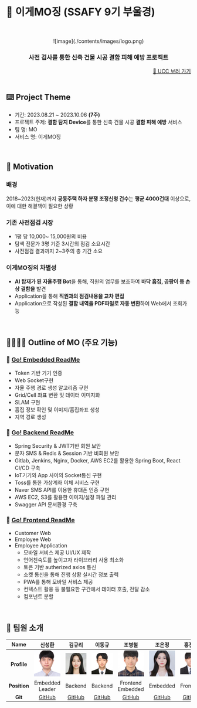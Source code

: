 # 🏰 이게MO징 (SSAFY 9기 부울경)

<br/>

<div align=center>
<br/>
  ![image](./contents/images/logo.png)
</div>

<div align="center">
  <h3>사전 검사를 통한 신축 건물 시공 결함 피해 예방 프로젝트 </h3>
</div>

<div align="right"><a href="https://youtu.be/FYSZos7apbQ">🎥 UCC 보러 가기</a></div>
<br/>

## ⌨️ Project Theme

- 기간: 2023.08.21 ~ 2023.10.06 **(7주)**
- 프로젝트 주제: **결함 탐지 Device**를 통한 신축 건물 시공 **결함 피해 예방** 서비스
- 팀 명: MO
- 서비스 명: 이게MO징

<br/>

## 🎯 Motivation

### 배경

2018~2023(현재)까지 **공동주택 하자 분쟁 조정신청 건수**는 **평균 4000건대** 이상으로, 이에 대한 해결책이 필요한 상황

### 기존 사전점검 시장

- 1평 당 10,000~ 15,000원의 비용
- 탐색 전문가 3명 기준 3시간의 점검 소요시간
- 사전점검 결과까지 2~3주의 총 기간 소요

### 이게MO징의 차별성

- **AI 탑재가 된 자율주행 Bot**을 통해, 직원의 업무를 보조하여 **바닥 흠집, 곰팡이 등 손상 결함을** 발견
- Application을 통해 **직원과의 점검내용을 교차 편집**
- Application으로 작성된 **결함 내역을 PDF파일로 자동 변환**하여 Web에서 조회가능

<br/>

## 👨‍👩‍👧‍👦 Outline of MO (주요 기능)

### 🔗 [Go! Embedded ReadMe](./embedded)

- Token 기반 기기 인증
- Web Socket구현
- 자율 주행 경로 생성 알고리즘 구현
- Grid/Cell 좌표 변환 및 데이터 이미지화
- SLAM 구현
- 흠집 정보 확인 및 이미지/흠집좌표 생성
- 지역 경로 생성

### 🔗 [Go! Backend ReadMe](./backend)

- Spring Security & JWT기반 회원 보안
- 문자 SMS & Redis & Session 기반 비회원 보안
- Gitlab, Jenkins, Nginx, Docker, AWS EC2를 활용한 Spring Boot, React CI/CD 구축
- IoT기기와 App 사이의 Socket통신 구현
- Toss를 통한 가상계좌 이체 서비스 구현
- Naver SMS API를 이용한 휴대폰 인증 구현
- AWS EC2, S3를 활용한 이미지/설정 파일 관리
- Swagger API 문서환경 구축

### 🔗 [Go! Frontend ReadMe](./frontend)

- Customer Web
- Employee Web
- Employee Application
  - 모바일 서비스 제공 UI/UX 제작
  - 언어친숙도를 높이고자 라이브러리 사용 최소화
  - 토큰 기반 autherized axios 통신
  - 소켓 통신을 통해 진행 상황 실시간 정보 출력
  - PWA를 통해 모바일 서비스 제공
  - 컨텍스트 활용 등 불필요한 구간에서 데이터 호출, 전달 감소
  - 컴포넌트 분할

<br/>

## 👥 팀원 소개

<a name="developers"></a>

|   **Name**   |                 신성환                 |                 김규리                 |                 이동규                 |                 조병철                 |                 조은정                 |                 홍진환                 |
| :----------: | :------------------------------------: | :------------------------------------: | :------------------------------------: | :------------------------------------: | :------------------------------------: | :------------------------------------: |
| **Profile**  | ![image](./contents/images/신성환.png) | ![image](./contents/images/김규리.png) | ![image](./contents/images/이동규.png) | ![image](./contents/images/조병철.png) | ![image](./contents/images/조은정.png) | ![image](./contents/images/홍진환.png) |
| **Position** |         Embedded <br/> Leader          |                Backend                 |                Backend                 |        Frontend <br/> Embedded         |                Embedded                |                Frontend                |
|   **Git**    |  [GitHub](https://github.com/hw2ny1)   | [GitHub](https://github.com/kimkyury)  |  [GitHub](https://github.com/unit74)   |  [GitHub](https://github.com/bbang7)   | [GitHub](https://github.com/jeunjeong) | [GitHub](https://github.com/RED202301) |
